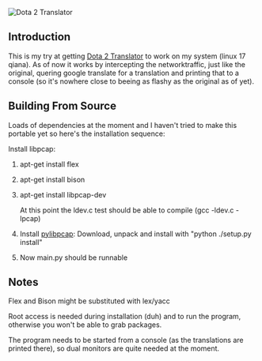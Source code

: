 ![Dota 2 Translator](http://i.imgur.com/9yz2hyY.png)

## Introduction

This is my try at getting [Dota 2 Translator](https://github.com/patriksletmo/Dota2Translator) to work on my system (linux 17 qiana). As of now it works by intercepting the networktraffic, just like the original, quering google translate for a translation and printing that to a console (so it's nowhere close to beeing as flashy as the original as of yet). 

## Building From Source

Loads of dependencies at the moment and I haven't tried to make this portable yet so here's the installation sequence:

Install libpcap:

1. apt-get install flex
2. apt-get install bison
3. apt-get install libpcap-dev
   
   At this point the ldev.c test should be able to compile (gcc -ldev.c -lpcap)

4. Install [pylibpcap](http://sourceforge.net/projects/pylibpcap/):
   Download, unpack and install with "python ./setup.py install"

5. Now main.py should be runnable

## Notes
Flex and Bison might be substituted with lex/yacc

Root access is needed during installation (duh) and to run the program, otherwise you won't be able to grab packages.

The program needs to be started from a console (as the translations are printed there), so dual monitors are quite needed at the moment.
